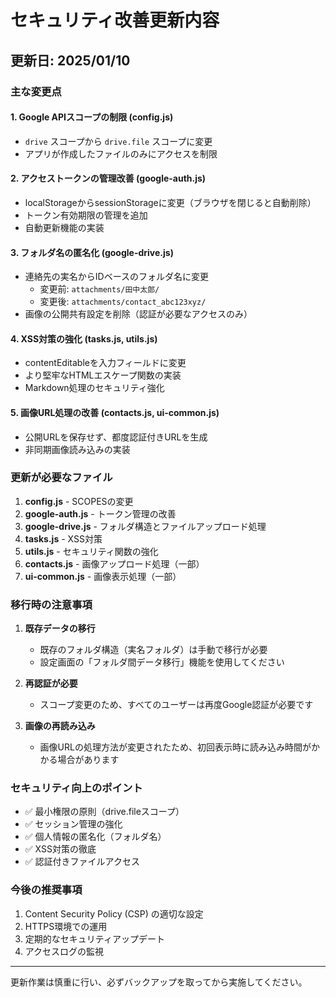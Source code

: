 # セキュリティ改善更新内容

## 更新日: 2025/01/10

### 主な変更点

#### 1. **Google APIスコープの制限** (config.js)
- `drive` スコープから `drive.file` スコープに変更
- アプリが作成したファイルのみにアクセスを制限

#### 2. **アクセストークンの管理改善** (google-auth.js)
- localStorageからsessionStorageに変更（ブラウザを閉じると自動削除）
- トークン有効期限の管理を追加
- 自動更新機能の実装

#### 3. **フォルダ名の匿名化** (google-drive.js)
- 連絡先の実名からIDベースのフォルダ名に変更
  - 変更前: `attachments/田中太郎/`
  - 変更後: `attachments/contact_abc123xyz/`
- 画像の公開共有設定を削除（認証が必要なアクセスのみ）

#### 4. **XSS対策の強化** (tasks.js, utils.js)
- contentEditableを入力フィールドに変更
- より堅牢なHTMLエスケープ関数の実装
- Markdown処理のセキュリティ強化

#### 5. **画像URL処理の改善** (contacts.js, ui-common.js)
- 公開URLを保存せず、都度認証付きURLを生成
- 非同期画像読み込みの実装

### 更新が必要なファイル

1. **config.js** - SCOPESの変更
2. **google-auth.js** - トークン管理の改善
3. **google-drive.js** - フォルダ構造とファイルアップロード処理
4. **tasks.js** - XSS対策
5. **utils.js** - セキュリティ関数の強化
6. **contacts.js** - 画像アップロード処理（一部）
7. **ui-common.js** - 画像表示処理（一部）

### 移行時の注意事項

1. **既存データの移行**
   - 既存のフォルダ構造（実名フォルダ）は手動で移行が必要
   - 設定画面の「フォルダ間データ移行」機能を使用してください

2. **再認証が必要**
   - スコープ変更のため、すべてのユーザーは再度Google認証が必要です

3. **画像の再読み込み**
   - 画像URLの処理方法が変更されたため、初回表示時に読み込み時間がかかる場合があります

### セキュリティ向上のポイント

- ✅ 最小権限の原則（drive.fileスコープ）
- ✅ セッション管理の強化
- ✅ 個人情報の匿名化（フォルダ名）
- ✅ XSS対策の徹底
- ✅ 認証付きファイルアクセス

### 今後の推奨事項

1. Content Security Policy (CSP) の適切な設定
2. HTTPS環境での運用
3. 定期的なセキュリティアップデート
4. アクセスログの監視

---

更新作業は慎重に行い、必ずバックアップを取ってから実施してください。